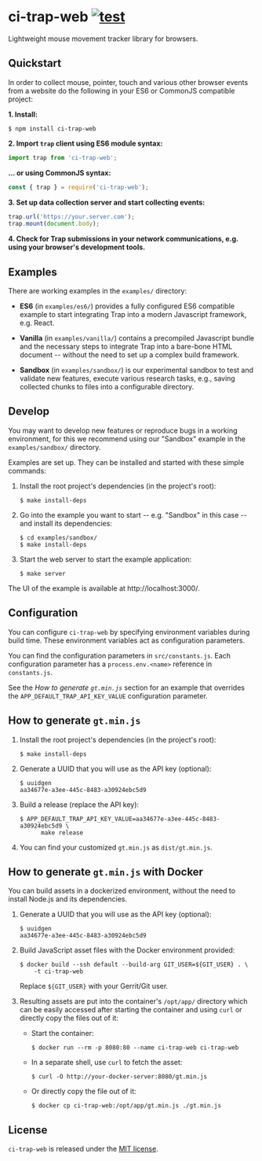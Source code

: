 # ci-trap-web [![test](https://github.com/cursorinsight/ci-trap-web/actions/workflows/test.yaml/badge.svg?branch=main)](https://github.com/cursorinsight/ci-trap-web/actions?query=workflow%3Atest)

Lightweight mouse movement tracker library for browsers.

## Quickstart

In order to collect mouse, pointer, touch and various other browser events from
a website do the following in your ES6 or CommonJS compatible project:

**1. Install:**

```shell
$ npm install ci-trap-web
```

**2. Import `trap` client using ES6 module syntax:**

```javascript
import trap from 'ci-trap-web';
```

**... or using CommonJS syntax:**

```javascript
const { trap } = require('ci-trap-web');
```

**3. Set up data collection server and start collecting events:**

```javascript
trap.url('https://your.server.com');
trap.mount(document.body);
```

**4. Check for Trap submissions in your network communications, e.g. using your
browser's development tools.**

## Examples

There are working examples in the `examples/` directory:

*   **ES6** (in `examples/es6/`) provides a fully configured ES6 compatible
    example to start integrating Trap into a modern Javascript framework, e.g.
    React.

*   **Vanilla** (in `examples/vanilla/`) contains a precompiled Javascript
    bundle and the necessary steps to integrate Trap into a bare-bone HTML
    document -- without the need to set up a complex build framework.

*   **Sandbox** (in `examples/sandbox/`) is our experimental sandbox to test
    and validate new features, execute various research tasks, e.g., saving
    collected chunks to files into a configurable directory.

## Develop

You may want to develop new features or reproduce bugs in a working
environment, for this we recommend using our "Sandbox" example in the
`examples/sandbox/` directory.

Examples are set up. They can be installed and started with these simple
commands:

1.  Install the root project's dependencies (in the project's root):

    ```
    $ make install-deps
    ```

2.  Go into the example you want to start -- e.g. "Sandbox" in this case -- and
    install its dependencies:

    ```
    $ cd examples/sandbox/
    $ make install-deps
    ```

3.  Start the web server to start the example application:

    ```
    $ make server
    ```

The UI of the example is available at http://localhost:3000/.

## Configuration

You can configure `ci-trap-web` by specifying environment variables during build
time. These environment variables act as configuration parameters.

You can find the configuration parameters in `src/constants.js`. Each
configuration parameter has a `process.env.<name>` reference in `constants.js`.

See the *How to generate `gt.min.js`* section for an example that overrides the
`APP_DEFAULT_TRAP_API_KEY_VALUE` configuration parameter.

## How to generate `gt.min.js`

1.  Install the root project's dependencies (in the project's root):

    ```
    $ make install-deps
    ```

2.  Generate a UUID that you will use as the API key (optional):

    ```
    $ uuidgen
    aa34677e-a3ee-445c-8483-a30924ebc5d9
    ```

3.  Build a release (replace the API key):

    ```
    $ APP_DEFAULT_TRAP_API_KEY_VALUE=aa34677e-a3ee-445c-8483-a30924ebc5d9 \
          make release
    ```

4.  You can find your customized `gt.min.js` as `dist/gt.min.js`.

## How to generate `gt.min.js` with Docker

You can build assets in a dockerized environment, without the need to install
Node.js and its dependencies.

1.  Generate a UUID that you will use as the API key (optional):

    ```
    $ uuidgen
    aa34677e-a3ee-445c-8483-a30924ebc5d9
    ```

2.  Build JavaScript asset files with the Docker environment provided:

    ```
    $ docker build --ssh default --build-arg GIT_USER=${GIT_USER} . \
        -t ci-trap-web
    ```

    Replace `${GIT_USER}` with your Gerrit/Git user.

3.  Resulting assets are put into the container's `/opt/app/` directory which
    can be easily accessed after starting the container and using `curl` or
    directly copy the files out of it:

    -   Start the container:

        ```
        $ docker run --rm -p 8080:80 --name ci-trap-web ci-trap-web
        ```

    -   In a separate shell, use `curl` to fetch the asset:

        ```
        $ curl -O http://your-docker-server:8080/gt.min.js
        ```

    -   Or directly copy the file out of it:

        ```
        $ docker cp ci-trap-web:/opt/app/gt.min.js ./gt.min.js
        ```

## License

`ci-trap-web` is released under the [MIT license].

[MIT license]: https://github.com/cursorinsight/ci-trap/blob/master/LICENSE
